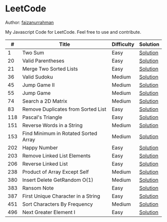 # LeetCode

Author: [faizanurrahman](https://github.com/faizanurrahman)

My Javascript Code for LeetCode. Feel free to use and contribute.

\# | Title | Difficulty | Solution
---|---|---|---
1 | Two Sum | Easy | [Solution](solution/1.%20Two%20Sum)
20 | Valid Parentheses | Easy | [Solution](solution/20.%20Valid%20Parentheses)
21 | Merge Two Sorted Lists | Easy | [Solution](solution/21.%20Merge%20Two%20Sorted%20Lists)
36 | Valid Sudoku | Medium | [Solution](solution/36.%20Valid%20Sudoku)
45 | Jump Game II | Medium | [Solution](solution/45.%20Jump%20Game%20II)
55 | Jump Game | Medium | [Solution](solution/55.%20Jump%20Game)
74 | Search a 2D Matrix | Medium | [Solution](solution/74.%20Search%20a%202D%20Matrix)
83 | Remove Duplicates from Sorted List | Easy | [Solution](solution/83.%20Remove%20Duplicates%20from%20Sorted%20List)
118 | Pascal's Triangle | Easy | [Solution](solution/118.%20Pascal%27s%20Triangle)
151 | Reverse Words in a String | Medium | [Solution](solution/151.%20Reverse%20Words%20in%20a%20String)
153 | Find Minimum in Rotated Sorted Array | Medium | [Solution](solution/153.%20Find%20Minimum%20in%20Rotated%20Sorted%20Array)
202 | Happy Number | Easy | [Solution](solution/202.%20Happy%20Number)
203 | Remove Linked List Elements | Easy | [Solution](solution/203.%20Remove%20Linked%20List%20Elements)
206 | Reverse Linked List | Easy | [Solution](solution/206.%20Reverse%20Linked%20List)
238 | Product of Array Except Self | Medium | [Solution](solution/238.%20Product%20of%20Array%20Except%20Self)
380 | Insert Delete GetRandom O(1) | Medium | [Solution](solution/380.%20Insert%20Delete%20GetRandom%20O%281%29)
383 | Ransom Note | Easy | [Solution](solution/383.%20Ransom%20Note)
387 | First Unique Character in a String | Easy | [Solution](solution/387.%20First%20Unique%20Character%20in%20a%20String)
451 | Sort Characters By Frequency | Medium | [Solution](solution/451.%20Sort%20Characters%20By%20Frequency)
496 | Next Greater Element I | Easy | [Solution](solution/496.%20Next%20Greater%20Element%20I)
